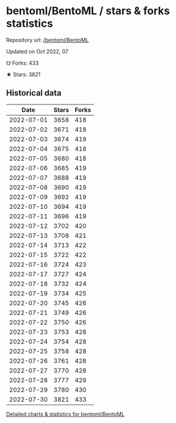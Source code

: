 # bentoml/BentoML / stars & forks statistics

Repository url: [/bentoml/BentoML](https://github.com/bentoml/BentoML)

Updated on Oct 2022, 07

☋ Forks: 433

★ Stars: 3821

## Historical data
| Date | Stars | Forks |
|------|-------|-------|
| 2022-07-01 | 3658 | 418 | 
| 2022-07-02 | 3671 | 418 | 
| 2022-07-03 | 3674 | 419 | 
| 2022-07-04 | 3675 | 418 | 
| 2022-07-05 | 3680 | 418 | 
| 2022-07-06 | 3685 | 419 | 
| 2022-07-07 | 3688 | 419 | 
| 2022-07-08 | 3690 | 419 | 
| 2022-07-09 | 3692 | 419 | 
| 2022-07-10 | 3694 | 419 | 
| 2022-07-11 | 3696 | 419 | 
| 2022-07-12 | 3702 | 420 | 
| 2022-07-13 | 3708 | 421 | 
| 2022-07-14 | 3713 | 422 | 
| 2022-07-15 | 3722 | 422 | 
| 2022-07-16 | 3724 | 423 | 
| 2022-07-17 | 3727 | 424 | 
| 2022-07-18 | 3732 | 424 | 
| 2022-07-19 | 3734 | 425 | 
| 2022-07-20 | 3745 | 426 | 
| 2022-07-21 | 3749 | 426 | 
| 2022-07-22 | 3750 | 426 | 
| 2022-07-23 | 3753 | 428 | 
| 2022-07-24 | 3754 | 428 | 
| 2022-07-25 | 3758 | 428 | 
| 2022-07-26 | 3761 | 428 | 
| 2022-07-27 | 3770 | 428 | 
| 2022-07-28 | 3777 | 429 | 
| 2022-07-29 | 3780 | 430 | 
| 2022-07-30 | 3821 | 433 | 


[Detailed charts & statistics for bentoml/BentoML](https://reviewgithub.com/rep/bentoml/BentoML)
